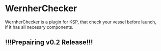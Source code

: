 WernherChecker
==============

WernherChecker is a plugin for KSP, that check your vessel before launch, if it has all necesary components.

## !!!Prepairing v0.2 Release!!!
